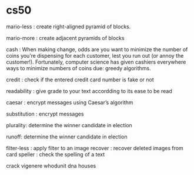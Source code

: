 # cs50

mario-less : create right-aligned pyramid of blocks.

mario-more : create adjacent pyramids of blocks

cash : When making change, odds are you want to minimize the number of coins you’re dispensing for each customer, lest you run out (or annoy the customer!). Fortunately,
computer science has given cashiers everywhere ways to minimize numbers of coins due: greedy algorithms.

credit : check if the entered credit card number is fake or not

readability : give grade to your text accordding to its ease to be read 

caesar : encrypt messages using Caesar’s algorithm

substitution : encrypt messages

plurality: determine the winner candidate in election

runoff: determine the winner candidate in election

filter-less : apply filter to an image 
recover : recover deleted images from card
speller : check the spelling of a text

crack 
vigenere
whodunit
dna
houses











